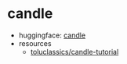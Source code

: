 # candle

- huggingface: [candle](https://github.com/huggingface/candle)
- resources
  - [toluclassics/candle-tutorial](https://github.com/ToluClassics/candle-tutorial)

